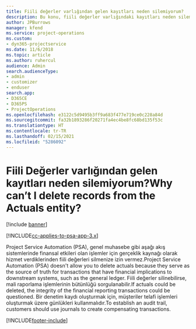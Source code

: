```yaml
---
title: Fiili değerler varlığından gelen kayıtları neden silemiyorum?
description: Bu konu, fiili değerler varlığındaki kayıtları neden silemediğiniz hakkında bilgi sağlar.
author: JPBurrows
manager: kfend
ms.service: project-operations
ms.custom:
- dyn365-projectservice
ms.date: 11/6/2018
ms.topic: article
ms.author: ruhercul
audience: Admin
search.audienceType:
- admin
- customizer
- enduser
search.app:
- D365CE
- D365PS
- ProjectOperations
ms.openlocfilehash: e3122c5d9495b3ff9a683f477e719ce0c228a84d
ms.sourcegitcommit: fa32b1893286f20271fa4ec4be8fc68bd135f53c
ms.translationtype: HT
ms.contentlocale: tr-TR
ms.lasthandoff: 02/15/2021
ms.locfileid: "5286092"
---
```

# <a name="why-cant-i-delete-records-from-the-actuals-entity"></a><span data-ttu-id="6dd90-103">Fiili Değerler varlığından gelen kayıtları neden silemiyorum?</span><span class="sxs-lookup"><span data-stu-id="6dd90-103">Why can’t I delete records from the Actuals entity?</span></span>

[!include [banner](../includes/psa-now-project-operations.md)]

[!INCLUDE[cc-applies-to-psa-app-3.x](../includes/cc-applies-to-psa-app-3x.md)]

<span data-ttu-id="6dd90-104">Project Service Automation (PSA), genel muhasebe gibi aşağı akış sistemlerinde finansal etkileri olan işlemler için gerçeklik kaynağı olarak hizmet verdiklerinden fiili değerleri silmenize izin vermez.</span><span class="sxs-lookup"><span data-stu-id="6dd90-104">Project Service Automation (PSA) doesn't allow you to delete actuals because they serve as the source of truth for transactions that have financial implications to downstream systems, such as the general ledger.</span></span> <span data-ttu-id="6dd90-105">Fiili değerler silinebilirse, mali raporlama işlemlerinin bütünlüğü sorgulanabilir.</span><span class="sxs-lookup"><span data-stu-id="6dd90-105">If actuals could be deleted, the integrity of the financial reporting transactions could be questioned.</span></span> <span data-ttu-id="6dd90-106">Bir denetim kaydı oluşturmak için, müşteriler telafi işlemleri oluşturmak üzere günlükleri kullanmalıdır.</span><span class="sxs-lookup"><span data-stu-id="6dd90-106">To establish an audit trail, customers should use journals to create compensating transactions.</span></span>



[!INCLUDE[footer-include](../includes/footer-banner.md)]
